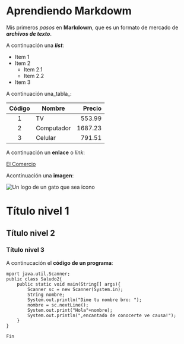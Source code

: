 # Aprendiendo Markdowm

Mis primeros *pasos* en **Markdowm**, que es un formato de mercado de ***archivos de texto***.

A continuación una ___list___:

* Item 1
* Item 2
    * Item 2.1 
    * Item 2.2
* Item 3

A continuación una_tabla_:

| Código | Nombre | Precio |
| :-: | - | -: |
| 1 | TV | 553.99 |
| 2 | Computador | 1687.23 |
| 3 | Celular | 791.51 |

A continuación un __enlace__ o *link*:

[El Comercio](https://www.elcomercio.com/)

Acontinuación una __imagen__:

![Un logo de un gato que sea icono](https://png.pngtree.com/png-vector/20250715/ourlarge/pngtree-curled-cat-outline-logo-icon-png-image_16770524.webp)

# Título nivel 1
## Título nivel 2
### Título nivel 3

A continucación el **código de un programa**:

    mport java.util.Scanner;
    public class Saludo2{
        public static void main(String[] args){
            Scanner sc = new Scanner(System.in);
            String nombre;
            System.out.println("Dime tu nombre bro: ");
            nombre = sc.nextLine();
            System.out.print("Hola"+nombre);
            System.out.println(",encantado de conocerte ve causa!");
        }
    }

    Fin


